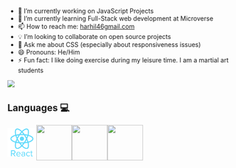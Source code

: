 
- 🔭 I’m currently working on JavaScript Projects
- 🌱 I’m currently learning Full-Stack web development at Microverse
- 📫 How to reach me: [harhil46gmail.com](harhil46gmail.com)
- 💡 I’m looking to collaborate on open source projects
- 💬 Ask me about CSS (especially about responsiveness issues)
- 😄 Pronouns: He/Him
- ⚡ Fun fact: I like doing exercise during my leisure time. I am a martial art students

![](https://komarev.com/ghpvc/?username=your-github-username&style=flat-square)

## Languages 💻
<div style="display: flex; align-items: center;">
<!--   ![HTML5](https://img.icons8.com/color/2x/html-5.png) ![CSS3](https://img.icons8.com/color/2x/css3.png) ![JavaScript](https://img.icons8.com/fluency/2x/javascript.png)  -->  
  <img style="width: 65px; height: 65px; object-fit: contain;" src="https://raw.githubusercontent.com/devicons/devicon/master/icons/react/react-original-wordmark.svg" alt="react" />
  <img style="width: 80px; height: 80px; object-fit: contain;" src="https://img.icons8.com/color/2x/html-5.png"  />
  <img style="width: 80px; height: 80px; object-fit: contain;" src="https://img.icons8.com/color/2x/css3.png" />
  <img style="width: 80px; height: 80px; object-fit: contain;" src="https://img.icons8.com/fluency/2x/javascript.png" "/>
</div>


